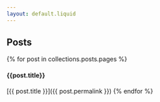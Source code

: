 ```yaml
---
layout: default.liquid
---
```

## Posts

{% for post in collections.posts.pages %}
#### {{post.title}}

[{{ post.title }}]({{ post.permalink }})
{% endfor %}
